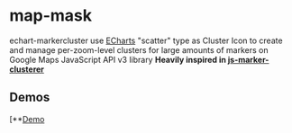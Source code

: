 # map-mask
echart-markercluster use [ECharts](https://ecomfe.github.io/echarts-doc/public/en/index.html) "scatter" type as Cluster Icon to create and manage per-zoom-level clusters for large amounts of markers on Google Maps JavaScript API v3 library  **Heavily inspired in [js-marker-clusterer](https://github.com/googlemaps/js-marker-clusterer)**
## Demos
[**[Demo](https://cherie-xf.github.io/echart-markercluster/)